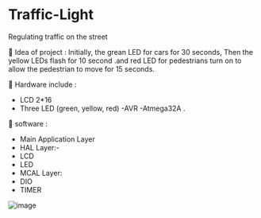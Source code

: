 # Traffic-Light
Regulating traffic on the street

🔘 Idea of project :
Initially, the grean LED for cars for 30 seconds, Then the yellow LEDs flash for 10 second .and red LED for pedestrians turn on to allow the pedestrian to move for 15 seconds.

🔘 Hardware include :

- LCD 2*16
- Three LED (green, yellow, red)
-AVR
-Atmega32A .

🔘 software :

- Main Application Layer
- HAL Layer:-
- LCD
- LED
- MCAL Layer:
- DIO
- TIMER

![image](https://github.com/gehadahmed23/Traffic-Light/assets/123056355/435295f6-694e-43af-bbda-d2ec767b0865)

